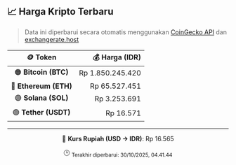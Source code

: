 

<!-- HARGA_KRIPTO -->
## 📈 Harga Kripto Terbaru

> Data ini diperbarui secara otomatis menggunakan [CoinGecko API](https://www.coingecko.com/) dan [exchangerate.host](https://exchangerate.host/)

<div align="center">

| 🪙 Token | 💰 Harga (IDR) |
|:------:|---------------:|
| 🟠 **Bitcoin (BTC)**   | Rp 1.850.245.420 |
| 🔵 **Ethereum (ETH)**  | Rp 65.527.451 |
| 🟣 **Solana (SOL)**    | Rp 3.253.691 |
| 🟢 **Tether (USDT)**   | Rp 16.571 |

---

💱 **Kurs Rupiah (USD → IDR)**: Rp 16.565

🕒 <sub>Terakhir diperbarui: 30/10/2025, 04.41.44</sub>

</div>
<!-- /HARGA_KRIPTO -->